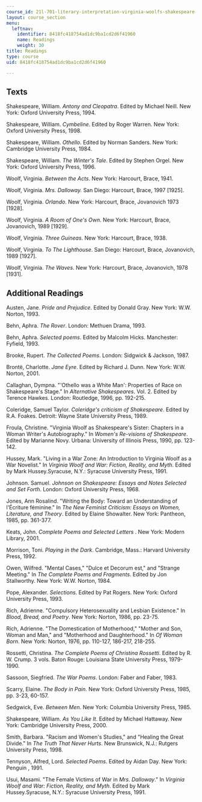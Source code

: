 ```yaml
---
course_id: 21l-701-literary-interpretation-virginia-woolfs-shakespeare-spring-2001
layout: course_section
menu:
  leftnav:
    identifier: 8418fc418754ad1dc9ba1cd2d6f41960
    name: Readings
    weight: 30
title: Readings
type: course
uid: 8418fc418754ad1dc9ba1cd2d6f41960

---
```


Texts
-----

Shakespeare, William. _Antony and Cleopatra_. Edited by Michael Neill. New York: Oxford University Press, 1994.

Shakespeare, William. _Cymbeline_. Edited by Roger Warren. New York: Oxford University Press, 1998.

Shakespeare, William. _Othello_. Edited by Norman Sanders. New York: Cambridge University Press, 1984.

Shakespeare, William. _The Winter's Tale_. Edited by Stephen Orgel. New York: Oxford University Press, 1996.

Woolf, Virginia. _Between the Acts_. New York: Harcourt, Brace, 1941.

Woolf, Virginia. _Mrs. Dalloway._ San Diego: Harcourt, Brace, 1997 \[1925\].

Woolf, Virginia. _Orlando._ New York: Harcourt, Brace, Jovanovich 1973 \[1928\].

Woolf, Virginia. _A Room of One's Own_. New York: Harcourt, Brace, Jovanovich, 1989 \[1929\].

Woolf, Virginia. _Three Guineas_. New York: Harcourt, Brace, 1938.

Woolf, Virginia. _To The Lighthouse_. San Diego: Harcourt, Brace, Jovanovich, 1989 \[1927\].

Woolf, Virginia. _The Waves_. New York: Harcourt, Brace, Jovanovich, 1978 \[1931\].

Additional Readings
-------------------

Austen, Jane. _Pride and Prejudice_. Edited by Donald Gray. New York: W.W. Norton, 1993.

Behn, Aphra. _The Rover_. London: Methuen Drama, 1993.

Behn, Aphra. _Selected poems_. Edited by Malcolm Hicks. Manchester: Fyfield, 1993.

Brooke, Rupert. _The Collected Poems_. London: Sidgwick & Jackson, 1987.

Brontë, Charlotte. _Jane Eyre_. Edited by Richard J. Dunn. New York: W.W. Norton, 2001.

Callaghan, Dympna. "'Othello was a White Man': Properties of Race on Shakespeare's Stage." In _Alternative Shakespeares_. Vol. 2. Edited by Terence Hawkes. London: Routledge, 1996, pp. 192-215.

Coleridge, Samuel Taylor. _Coleridge's criticism of Shakespeare_. Edited by R.A. Foakes. Detroit: Wayne State University Press, 1989.

Froula, Christine. "Virginia Woolf as Shakespeare's Sister: Chapters in a Woman Writer's Autobiography." In _Women's Re-visions of Shakespeare_. Edited by Marianne Novy. Urbana: University of Illinois Press, 1990, pp. 123-142.

Hussey, Mark. "Living in a War Zone: An Introduction to Virginia Woolf as a War Novelist." In _Virginia Woolf and War: Fiction, Reality, and Myth_. Edited by Mark Hussey.Syracuse, N.Y.: Syracuse University Press, 1991.

Johnson. Samuel. _Johnson on Shakespeare: Essays and Notes Selected and Set Forth_. London: Oxford University Press, 1968.

Jones, Ann Rosalind. "Writing the Body: Toward an Understanding of l'Écriture féminine." In _The New Feminist Criticism: Essays on Women, Literature, and Theory_. Edited by Elaine Showalter. New York: Pantheon, 1985, pp. 361-377.

Keats, John. _Complete Poems and Selected Letters_ . New York: Modern Library, 2001.

Morrison, Toni. _Playing in the Dark_. Cambridge, Mass.: Harvard University Press, 1992.

Owen, Wilfred. "Mental Cases," "Dulce et Decorum est," and "Strange Meeting." In _The Complete Poems and Fragments_. Edited by Jon Stallworthy. New York: W.W. Norton, 1984.

Pope, Alexander. _Selections_. Edited by Pat Rogers. New York: Oxford University Press, 1993.

Rich, Adrienne. "Compulsory Heterosexuality and Lesbian Existence." In _Blood, Bread, and Poetry_. New York: Norton, 1986, pp. 23-75.

Rich, Adrienne. "The Domestication of Motherhood," "Mother and Son, Woman and Man," and "Motherhood and Daughterhood." In _Of Woman Born_. New York: Norton, 1976, pp. 110-127, 186-217, 218-255.

Rossetti, Christina. _The Complete Poems of Christina Rossetti_. Edited by R. W. Crump. 3 vols. Baton Rouge: Louisiana State University Press, 1979-1990.

Sassoon, Siegfried. _The War Poems_. London: Faber and Faber, 1983.

Scarry, Elaine. _The Body in Pain_. New York: Oxford University Press, 1985, pp. 3-23, 60-157.

Sedgwick, Eve. _Between Men_. New York: Columbia University Press, 1985.

Shakespeare, William. _As You Like It_. Edited by Michael Hattaway. New York: Cambridge University Press, 2000.

Smith, Barbara. "Racism and Women's Studies," and "Healing the Great Divide." In _The Truth That Never Hurts_. New Brunswick, N.J.: Rutgers University Press, 1998.

Tennyson, Alfred, Lord. _Selected Poems_. Edited by Aidan Day. New York: Penguin , 1991.

Usui, Masami. "The Female Victims of War in _Mrs. Dalloway_." In _Virginia Woolf and War: Fiction, Reality, and Myth_. Edited by Mark Hussey.Syracuse, N.Y.: Syracuse University Press, 1991.